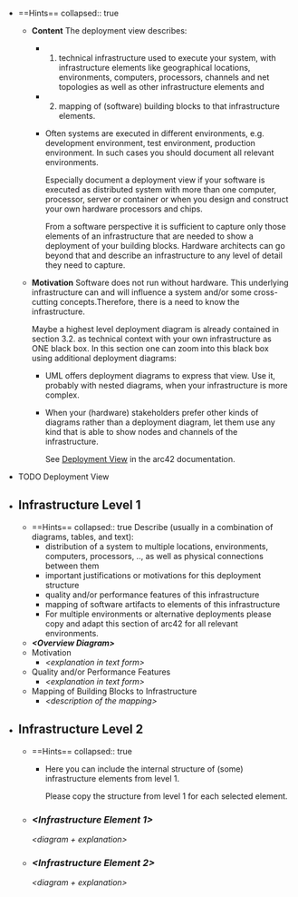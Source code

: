 - ==Hints==
  collapsed:: true
	- **Content**
	  The deployment view describes:
		- 1.  technical infrastructure used to execute your system, with   infrastructure elements like geographical locations, environments,  computers, processors, channels and net topologies as well as other  infrastructure elements and
		- 2.  mapping of (software) building blocks to that infrastructure
		    elements.
		- Often systems are executed in different environments, e.g. development environment, test environment, production environment. In such cases you should document all relevant environments.
		  
		  Especially document a deployment view if your software is executed as distributed system with more than one computer, processor, server or container or when you design and construct your own hardware processors and chips.
		  
		  From a software perspective it is sufficient to capture only those elements of an infrastructure that are needed to show a deployment of your building blocks. Hardware architects can go beyond that and describe an infrastructure to any level of detail they need to capture.
	- **Motivation**
	  Software does not run without hardware. This underlying infrastructure can and will influence a system and/or some cross-cutting concepts.Therefore, there is a need to know the infrastructure.
	  
	  Maybe a highest level deployment diagram is already contained in section 3.2. as technical context with your own infrastructure as ONE black box. In this section one can zoom into this black box using additional deployment diagrams:
		- UML offers deployment diagrams to express that view. Use it,  probably with nested diagrams, when your infrastructure is more  complex.
		- When your (hardware) stakeholders prefer other kinds of diagrams  rather than a deployment diagram, let them use any kind that is able to show nodes and channels of the infrastructure.
		  
		  See [Deployment View](https://docs.arc42.org/section-7/) in the arc42 documentation.
- TODO Deployment View
- ## Infrastructure Level 1
	- ==Hints==
	  collapsed:: true
	  Describe (usually in a combination of diagrams, tables, and text):
		- distribution of a system to multiple locations, environments,  computers, processors, .., as well as physical connections between  them
		- important justifications or motivations for this deployment  structure
		- quality and/or performance features of this infrastructure
		- mapping of software artifacts to elements of this infrastructure
		- For multiple environments or alternative deployments please copy and adapt this section of arc42 for all relevant environments.
	- ***\<Overview Diagram>***
	- Motivation
		- *\<explanation in text form>*
	- Quality and/or Performance Features
		- *\<explanation in text form>*
	- Mapping of Building Blocks to Infrastructure
		- *\<description of the mapping>*
- ## Infrastructure Level 2
	- ==Hints==
	  collapsed:: true
		- Here you can include the internal structure of (some) infrastructure elements from level 1.
		  
		  Please copy the structure from level 1 for each selected element.
	- ### *\<Infrastructure Element 1>*
	  
	  *\<diagram + explanation>*
	- ### *\<Infrastructure Element 2>*
	  
	  *\<diagram + explanation>*